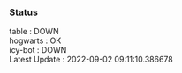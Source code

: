 ### Status


table : DOWN  
hogwarts : OK  
icy-bot : DOWN  
Latest Update : 2022-09-02 09:11:10.386678
